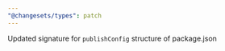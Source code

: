```yaml
---
"@changesets/types": patch
---
```


Updated signature for `publishConfig` structure of package.json
